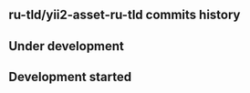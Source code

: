 ru-tld/yii2-asset-ru-tld commits history
----------------------------------------

## Under development


## Development started

